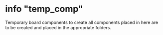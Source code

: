 # info "temp_comp"

Temporary board components to create
all components placed in here are to be created and placed in the appropriate folders.
